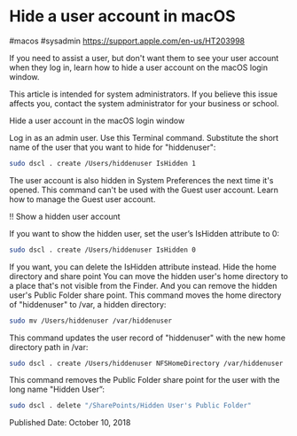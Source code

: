 # Hide a user account in macOS
#macos #sysadmin 
https://support.apple.com/en-us/HT203998

If you need to assist a user, but don't want them to see your user account when they log in, learn how to hide a user account on the macOS login window.

This article is intended for system administrators. If you believe this issue affects you, contact the system administrator for your business or school.

Hide a user account in the macOS login window

Log in as an admin user.
Use this Terminal command. Substitute the short name of the user that you want to hide for "hiddenuser":

```bash
sudo dscl . create /Users/hiddenuser IsHidden 1
```

The user account is also hidden in System Preferences the next time it's opened. This command can't be used with the Guest user account. Learn how to manage the Guest user account.

!! Show a hidden user account

If you want to show the hidden user, set the user’s IsHidden attribute to 0:

```bash
sudo dscl . create /Users/hiddenuser IsHidden 0
```

If you want, you can delete the IsHidden attribute instead.
Hide the home directory and share point
You can move the hidden user's home directory to a place that's not visible from the Finder. And you can remove the hidden user's Public Folder share point.
This command moves the home directory of "hiddenuser" to /var, a hidden directory:

```bash
sudo mv /Users/hiddenuser /var/hiddenuser
```

This command updates the user record of "hiddenuser" with the new home directory path in /var:

```bash
sudo dscl . create /Users/hiddenuser NFSHomeDirectory /var/hiddenuser
```

This command removes the Public Folder share point for the user with the long name "Hidden User”:

```bash
sudo dscl . delete "/SharePoints/Hidden User's Public Folder"
```

Published Date: October 10, 2018